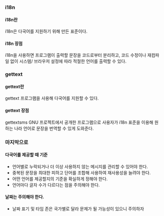 ### i18n

#### i18n란
i18n은 다국어를 지원하기 위해 만든 표준이다.

#### i18n 장점
i18n을 사용하면 프로그램이 출력할 문장을 코드로부터 분리하고, 코드 수정이나 재컴파일 없이 시스템/ 브라우저 설정에 따라 적절한 언어를 출력할 수 있다.

### gettext

#### gettext란
gettext 프로그램을 사용해 다국어를 지원할 수 있다.

#### gettext 장점
gettextsms GNU 프로젝트에서 공개한 프로그램으로 사용자가 i18n 표준을 이용해 원하는 나라 언어로 문장을 번역할 수 있게 도와준다.

### 마지막으로

#### 다국어를 제공할 때 기준
- 언어별로 누락되거나 더 이상 사용하지 않는 메시지를 관리할 수 있어야 한다.
- 중복된 문장을 최대한 피하고 단어를 조합해 사용하여 재사용성을 늘려야 한다.
- 어떤 언어를 제공할지의 기준을 확실하게 정해야 한다.
- 언어마다 글자 수가 다르다는 점을 주의해야 한다.

#### 날짜는 주의해야 한다.
- 날짜 표기 및 타임 존은 국가별로 달라 문제가 될 가능성이 있으니 주의하자
